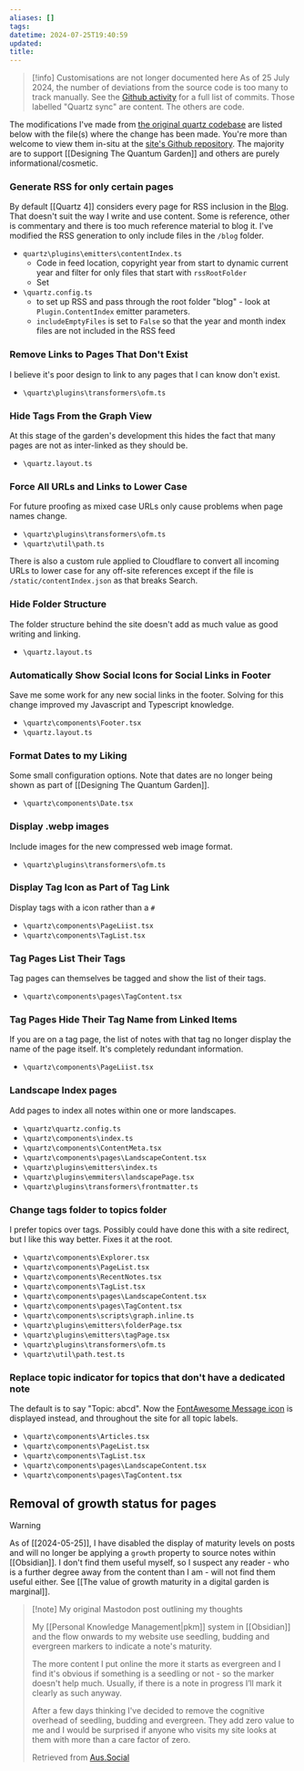 ```yaml
---
aliases: []
tags: 
datetime: 2024-07-25T19:40:59
updated: 
title: 
---
```


> [!info] Customisations are not longer documented here
> As of 25 July 2024, the number of deviations from the source code is too many to track manually. See the [Github activity](https://github.com/quantumgardener/qg.info/activity?ref=v4) for a full list of commits. Those labelled "Quartz sync" are content. The others are code.

The modifications I've made from [the original quartz codebase](https://github.com/jackyzha0/quartz) are listed below with the file(s) where the change has been made. You're more than welcome to view them in-situ at the [site's Github repository](https://github.com/quantumgardener/qg.blog). The majority are to support [[Designing The Quantum Garden]] and others are purely informational/cosmetic.
### Generate RSS for only certain pages
By default [[Quartz 4]] considers every page for RSS inclusion in the [Blog](/blog/index). That doesn't suit the way I write and use content. Some is reference, other is commentary and there is too much reference material to blog it. I've modified the RSS generation to only include files in the `/blog` folder.
- `quartz\plugins\emitters\contentIndex.ts`
	- Code in feed location, copyright year from start to dynamic current year and filter for only files that start with `rssRootFolder`
	- Set 
- `\quartz.config.ts`
	- to set up RSS and pass through the root folder "blog" - look at `Plugin.ContentIndex` emitter parameters.
	- `includeEmptyFiles` is set to `False` so that the year and month index files are not included in the RSS feed
### Remove Links to Pages That Don't Exist
I believe it's poor design to link to any pages that I can know don't exist.
- `\quartz\plugins\transformers\ofm.ts`
### Hide Tags From the Graph View
At this stage of the garden's development this hides the fact that many pages are not as inter-linked as they should be.
- `\quartz.layout.ts`
### Force All URLs and Links to Lower Case
For future proofing as mixed case URLs only cause problems when page names change.
- `\quartz\plugins\transformers\ofm.ts`
- `\quartz\util\path.ts`

There is also a custom rule applied to Cloudflare to convert all incoming URLs to lower case for any off-site references except if the file is `/static/contentIndex.json` as that breaks Search.
### Hide Folder Structure
The folder structure behind the site doesn't add as much value as good writing and linking.
- `\quartz.layout.ts`
### Automatically Show Social Icons for Social Links in Footer
Save me some work for any new social links in the footer. Solving for this change improved my Javascript and Typescript knowledge.
- `\quartz\components\Footer.tsx`
- `\quartz.layout.ts`
### Format Dates to my Liking
Some small configuration options. Note that dates are no longer being shown as part of [[Designing The Quantum Garden]].
- `\quartz\components\Date.tsx`
### Display .webp images
Include images for the new compressed web image format.
- `\quartz\plugins\transformers\ofm.ts`
### Display Tag Icon as Part of Tag Link
Display tags with a icon rather than a `#`
- `\quartz\components\PageLiist.tsx`
- `\quartz\components\TagList.tsx`
### Tag Pages List Their Tags
Tag pages can themselves be tagged and show the list of their tags.
- `\quartz\components\pages\TagContent.tsx`
### Tag Pages Hide Their Tag Name from Linked Items
If you are on a tag page, the list of notes with that tag no longer display the name of the page itself. It's completely redundant information.
- `\quartz\components\PageLiist.tsx`
### Landscape Index pages
Add pages to index all notes within one or more landscapes.
- `\quartz\quartz.config.ts`
- `\quartz\components\index.ts`
- `\quartz\components\ContentMeta.tsx`
- `\quartz\components\pages\LandscapeContent.tsx`
- `\quartz\plugins\emitters\index.ts`
- `\quartz\plugins\emmiters\landscapePage.tsx`
- `\quartz\plugins\transformers\frontmatter.ts`

### Change tags folder to topics folder
I prefer topics over tags. Possibly could have done this with a site redirect, but I like this way better. Fixes it at the root.
- `\quartz\components\Explorer.tsx`
- `\quartz\components\PageList.tsx`
- `\quartz\components\RecentNotes.tsx`
- `\quartz\components\TagList.tsx`
- `\quartz\components\pages\LandscapeContent.tsx`
- `\quartz\components\pages\TagContent.tsx`
- `\quartz\components\scripts\graph.inline.ts`
- `\quartz\plugins\emitters\folderPage.tsx`
- `\quartz\plugins\emitters\tagPage.tsx`
- `\quartz\plugins\transformers\ofm.ts`
- `\quartz\util\path.test.ts`

### Replace topic indicator for topics that don't have a dedicated note
The default is to say "Topic: abcd". Now the [FontAwesome Message icon](https://fontawesome.com/icons/message?f=classic&s=regular) is displayed instead, and throughout the site for all topic labels.
- `\quartz\components\Articles.tsx`
- `\quartz\components\PageList.tsx`
- `\quartz\components\TagList.tsx`
- `\quartz\components\pages\LandscapeContent.tsx`
- `\quartz\components\pages\TagContent.tsx`
## Removal of growth status for pages

> [!warning]
> As of [[2024-05-25]], I have disabled the display of maturity levels on posts and will no longer be applying a `growth` property to source notes within [[Obsidian]]. I don't find them useful myself, so I suspect any reader - who is a further degree away from the content than I am - will not find them useful either. See [[The value of growth maturity in a digital garden is marginal]].
>> [!note] My original Mastodon post outlining my thoughts
>> 
>> My [[Personal Knowledge Management|pkm]] system in [[Obsidian]] and the flow onwards to my website use seedling, budding and evergreen markers to indicate a note's maturity.
>> 
>> The more content I put online the more it starts as evergreen and I find it's obvious if something is a seedling or not - so the marker doesn't help much. Usually, if there is a note in progress I’ll mark it clearly as such anyway.
>> 
>> After a few days thinking I've decided to remove the cognitive overhead of seedling, budding and evergreen. They add zero value to me and I would be surprised if anyone who visits my site looks at them with more than a care factor of zero.
>> 
>> Retrieved from [Aus.Social](https://aus.social/@dcbuchan/112496137021327763)